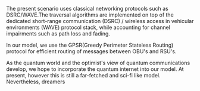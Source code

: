 The present scenario uses classical networking protocols such as DSRC/WAVE.The traversal algorithms are implemented on top of the dedicated short-range 
communication (DSRC) / wireless access in vehicular environments (WAVE) protocol stack, while accounting for channel impairments such as path loss and fading.

In our model, we use the GPSR(Greedy Perimeter Stateless Routing) protocol for efficient routing of messages between OBU's and RSU's.

As the quantum world and the optimist's view of quantum communications develop, we hope to incorporate the quantum internet into our model. At present, however
this is still a far-fetched and sci-fi like model. Nevertheless, dreamers
